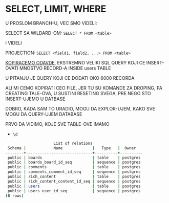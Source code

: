 # SELECT, LIMIT, WHERE

U PROSLOM BRANCH-U, VEC SMO VIDELI: 

SELECT SA WILDARD-OM: `SELECT * FROM <table>` 

I VIDELI

PROJECTION: `SELECT <field1, field2, ...> FROM <table>`

[KOPIRACEMO ODAVDE](sample-postgresql.sql), EKSTREMNO VELIKI SQL QUERY KOJI CE INSERT-OVATI MNOSTVO RECORD-A INSIDE users TABLE

U PITANJU JE QUERY KOJI CE DODATI OKO 6000 RECORDA

ALI MI CEMO KOPIRATI CEO FILE, JER TU SU KOMANDE ZA DROPING, PA CREATING TALE-OVA, U SUSTINI RESETING SVEGA, PRE NEGO STO INSERT-UJEMO U DATBASE

DOBRO, KADA SAM TO URADIO, MOGU DA EXPLOR-UJEM, KAKO SVE MOGU DA QUERY-UJEM DATABASE

PRVO DA VIDIMO, KOJE SVE TABLE-OVE IMAMO

- `\d`

```zsh
                     List of relations
 Schema |            Name             |   Type   |  Owner   
--------+-----------------------------+----------+----------
 public | boards                      | table    | postgres
 public | boards_board_id_seq         | sequence | postgres
 public | comments                    | table    | postgres
 public | comments_comment_id_seq     | sequence | postgres
 public | rich_content                | table    | postgres
 public | rich_content_content_id_seq | sequence | postgres
 public | users                       | table    | postgres
 public | users_user_id_seq           | sequence | postgres
(8 rows)

```